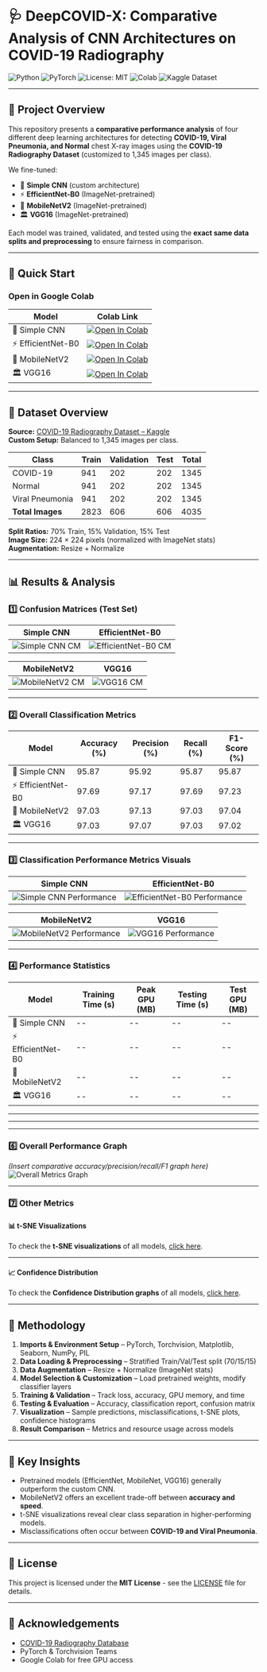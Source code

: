 # 🩺 DeepCOVID-X: Comparative Analysis of CNN Architectures on COVID-19 Radiography

![Python](https://img.shields.io/badge/Python-3.9%2B-blue?logo=python&logoColor=white)
![PyTorch](https://img.shields.io/badge/PyTorch-1.12+-ee4c2c?logo=pytorch&logoColor=white)
![License: MIT](https://img.shields.io/badge/License-MIT-green.svg)
![Colab](https://img.shields.io/badge/Run%20on-Colab-orange?logo=googlecolab)
![Kaggle Dataset](https://img.shields.io/badge/Dataset-Kaggle-blue?logo=kaggle)

---

## 📖 Project Overview
This repository presents a **comparative performance analysis** of four different deep learning architectures for detecting **COVID-19, Viral Pneumonia, and Normal** chest X-ray images using the **COVID-19 Radiography Dataset** (customized to 1,345 images per class).

We fine-tuned:
- 🧠 **Simple CNN** (custom architecture)
- ⚡ **EfficientNet-B0** (ImageNet-pretrained)
- 📱 **MobileNetV2** (ImageNet-pretrained)
- 🏛 **VGG16** (ImageNet-pretrained)

Each model was trained, validated, and tested using the **exact same data splits and preprocessing** to ensure fairness in comparison.

---

## 🚀 Quick Start

### Open in Google Colab

| Model | Colab Link |
|-------|------------|
| 🧠 Simple CNN | [![Open In Colab](https://colab.research.google.com/assets/colab-badge.svg)](https://colab.research.google.com/github/HussamUmer/Vision4Healthcare/blob/main/DeepCovid_X/Colab%20Notebooks/CNN_Covid_Radiography.ipynb) |
| ⚡ EfficientNet-B0 | [![Open In Colab](https://colab.research.google.com/assets/colab-badge.svg)](https://colab.research.google.com/github/HussamUmer/Vision4Healthcare/blob/main/DeepCovid_X/Colab%20Notebooks/EfficientNet_Covid_Radiography.ipynb) |
| 📱 MobileNetV2 | [![Open In Colab](https://colab.research.google.com/assets/colab-badge.svg)](https://colab.research.google.com/github/HussamUmer/Vision4Healthcare/blob/main/DeepCovid_X/Colab%20Notebooks/MobileNet_Covid_Radiography.ipynb) |
| 🏛 VGG16 | [![Open In Colab](https://colab.research.google.com/assets/colab-badge.svg)](https://colab.research.google.com/github/HussamUmer/Vision4Healthcare/blob/main/DeepCovid_X/Colab%20Notebooks/VGG16_Covid_Radiography.ipynb) |

---

## 📂 Dataset Overview

**Source:** [COVID-19 Radiography Dataset – Kaggle](https://www.kaggle.com/tawsifurrahman/covid19-radiography-database)  
**Custom Setup:** Balanced to 1,345 images per class.

| Class            | Train | Validation | Test | Total |
|------------------|-------|------------|------|-------|
| COVID-19         | 941   | 202        | 202  | 1345  |
| Normal           | 941   | 202        | 202  | 1345  |
| Viral Pneumonia  | 941   | 202        | 202  | 1345  |
| **Total Images** | 2823  | 606        | 606  | 4035  |

**Split Ratios:** 70% Train, 15% Validation, 15% Test  
**Image Size:** 224 × 224 pixels (normalized with ImageNet stats)  
**Augmentation:** Resize + Normalize

---

## 📊 Results & Analysis

### 1️⃣ Confusion Matrices (Test Set)


| **Simple CNN** | **EfficientNet-B0** |
|----------------|----------------------|
| ![Simple CNN CM](https://github.com/HussamUmer/Vision4Healthcare/blob/main/DeepCovid_X/Results_Graphs/ConfusionMatrices/cnncm.png) | ![EfficientNet-B0 CM](https://github.com/HussamUmer/Vision4Healthcare/blob/main/DeepCovid_X/Results_Graphs/ConfusionMatrices/efficientnetcm.png) |

| **MobileNetV2** | **VGG16** |
|------------------|------------|
| ![MobileNetV2 CM](https://github.com/HussamUmer/Vision4Healthcare/blob/main/DeepCovid_X/Results_Graphs/ConfusionMatrices/Mobilenetcm.png) | ![VGG16 CM](https://github.com/HussamUmer/Vision4Healthcare/blob/main/DeepCovid_X/Results_Graphs/ConfusionMatrices/vgg16cm.png) |


---

### 2️⃣ Overall Classification Metrics

| Model | Accuracy (%) | Precision (%) | Recall (%) | F1-Score (%) |
|-------|--------------|---------------|------------|--------------|
| 🧠 Simple CNN | 95.87 | 95.92 | 95.87 | 95.87 |
| ⚡ EfficientNet-B0 | 97.69 | 97.17 | 97.69 | 97.23 |
| 📱 MobileNetV2 | 97.03 | 97.13 | 97.03 | 97.04 |
| 🏛 VGG16 | 97.03 | 97.07 | 97.03 | 97.02 |

---

### 3️⃣ Classification Performance Metrics Visuals

| **Simple CNN** | **EfficientNet-B0** |
|----------------|----------------------|
| ![Simple CNN Performance](https://github.com/HussamUmer/Vision4Healthcare/blob/main/DeepCovid_X/Results_Graphs/ClassificationPerformanceMetrics/cnnclass.png) | ![EfficientNet-B0 Performance](https://github.com/HussamUmer/Vision4Healthcare/blob/main/DeepCovid_X/Results_Graphs/ClassificationPerformanceMetrics/efficientnetclass.png) |

| **MobileNetV2** | **VGG16** |
|------------------|------------|
| ![MobileNetV2 Performance](https://github.com/HussamUmer/Vision4Healthcare/blob/main/DeepCovid_X/Results_Graphs/ClassificationPerformanceMetrics/mobilenetclass.png) | ![VGG16 Performance](https://github.com/HussamUmer/Vision4Healthcare/blob/main/DeepCovid_X/Results_Graphs/ClassificationPerformanceMetrics/vgg16class.png) |


---

### 4️⃣ Performance Statistics

| Model | Training Time (s) | Peak GPU (MB) | Testing Time (s) | Test GPU (MB) |
|-------|-------------------|---------------|------------------|---------------|
| 🧠 Simple CNN | -- | -- | -- | -- |
| ⚡ EfficientNet-B0 | -- | -- | -- | -- |
| 📱 MobileNetV2 | -- | -- | -- | -- |
| 🏛 VGG16 | -- | -- | -- | -- |

---


---








---

### 6️⃣ Overall Performance Graph

*(Insert comparative accuracy/precision/recall/F1 graph here)*  
![Overall Metrics Graph](path/to/overall_graph.png)

---
### 7️⃣ Other Metrics

#### 📊 t-SNE Visualizations

To check the **t-SNE visualizations** of all models, [click here](https://github.com/HussamUmer/Vision4Healthcare/tree/main/DeepCovid_X/Results_Graphs/tsne).

---

#### 📈 Confidence Distribution

To check the **Confidence Distribution graphs** of all models, [click here](https://github.com/HussamUmer/Vision4Healthcare/tree/main/DeepCovid_X/Results_Graphs/ConfidenceDistribution).


---

## 📜 Methodology

1. **Imports & Environment Setup** – PyTorch, Torchvision, Matplotlib, Seaborn, NumPy, PIL  
2. **Data Loading & Preprocessing** – Stratified Train/Val/Test split (70/15/15)  
3. **Data Augmentation** – Resize + Normalize (ImageNet stats)  
4. **Model Selection & Customization** – Load pretrained weights, modify classifier layers  
5. **Training & Validation** – Track loss, accuracy, GPU memory, and time  
6. **Testing & Evaluation** – Accuracy, classification report, confusion matrix  
7. **Visualization** – Sample predictions, misclassifications, t-SNE plots, confidence histograms  
8. **Result Comparison** – Metrics and resource usage across models

---

## 📌 Key Insights
- Pretrained models (EfficientNet, MobileNet, VGG16) generally outperform the custom CNN.
- MobileNetV2 offers an excellent trade-off between **accuracy and speed**.
- t-SNE visualizations reveal clear class separation in higher-performing models.
- Misclassifications often occur between **COVID-19 and Viral Pneumonia**.

---

## 📜 License
This project is licensed under the **MIT License** - see the [LICENSE](LICENSE) file for details.

---

## 🙌 Acknowledgements
- [COVID-19 Radiography Database](https://www.kaggle.com/tawsifurrahman/covid19-radiography-database)  
- PyTorch & Torchvision Teams  
- Google Colab for free GPU access


